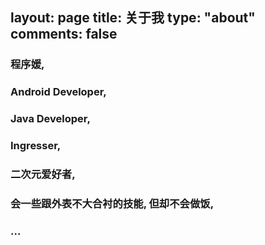 layout: page
title: 关于我
type: "about"
comments: false
---

### 程序媛,
### Android Developer,
### Java Developer,
### Ingresser,
### 二次元爱好者,
### 会一些跟外表不大合衬的技能, 但却不会做饭,
### ...
